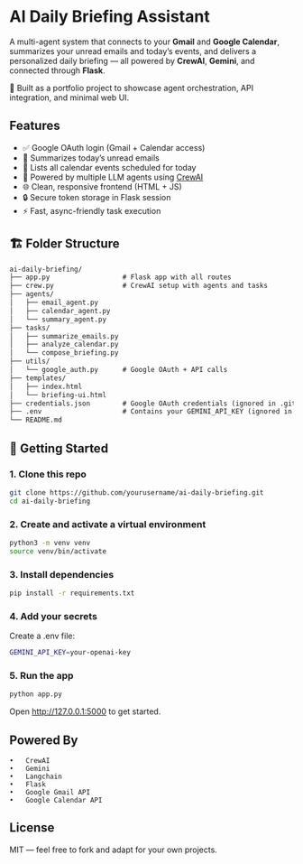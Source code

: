 # AI Daily Briefing Assistant

A multi-agent system that connects to your **Gmail** and **Google Calendar**, summarizes your unread emails and today’s events, and delivers a personalized daily briefing — all powered by **CrewAI**, **Gemini**, and connected through **Flask**.

🎯 Built as a portfolio project to showcase agent orchestration, API integration, and minimal web UI.


## Features

- ✅ Google OAuth login (Gmail + Calendar access)
- 🧾 Summarizes today’s unread emails
- 📆 Lists all calendar events scheduled for today
- 🤖 Powered by multiple LLM agents using [CrewAI](https://docs.crewai.com)
- 🌐 Clean, responsive frontend (HTML + JS)
- 🔒 Secure token storage in Flask session
- ⚡ Fast, async-friendly task execution


## 🏗️ Folder Structure

```markdown
ai-daily-briefing/
├── app.py                  # Flask app with all routes
├── crew.py                 # CrewAI setup with agents and tasks
├── agents/
│   ├── email_agent.py
│   ├── calendar_agent.py
│   └── summary_agent.py
├── tasks/
│   ├── summarize_emails.py
│   ├── analyze_calendar.py
│   └── compose_briefing.py
├── utils/
│   └── google_auth.py      # Google OAuth + API calls
├── templates/
│   ├── index.html
│   └── briefing-ui.html
├── credentials.json        # Google OAuth credentials (ignored in .gitignore)
├── .env                    # Contains your GEMINI_API_KEY (ignored in .gitignore)
└── README.md
```


## 🚀 Getting Started

### 1. Clone this repo

```bash
git clone https://github.com/yourusername/ai-daily-briefing.git
cd ai-daily-briefing
```
### 2. Create and activate a virtual environment

```bash
python3 -m venv venv
source venv/bin/activate
```
### 3. Install dependencies
```bash
pip install -r requirements.txt
```
### 4. Add your secrets

Create a .env file:
```bash
GEMINI_API_KEY=your-openai-key
```
### 5. Run the app
```bash
python app.py
```

Open http://127.0.0.1:5000 to get started.


## Powered By

	•	CrewAI
	•	Gemini
	•	Langchain
	•	Flask
	•	Google Gmail API
	•	Google Calendar API


## License

MIT — feel free to fork and adapt for your own projects.
